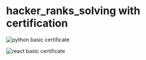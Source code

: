 # hacker_ranks_solving with certification

![python basic certificate](https://github.com/rashedabir/hacker_ranks_solving/blob/main/python%20basic.png)

![react basic certificate](https://github.com/rashedabir/hacker_ranks_solving/blob/main/react%20basic.png)
